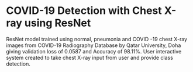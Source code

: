 # COVID-19 Detection with Chest X-ray using ResNet

ResNet model trained using normal, pneumonia and COVID -19 chest X-ray images from COVID-19 Radiography Database by Qatar University, Doha giving validation loss of 0.0587 and Accuracy of 98.11%. User interactive system created to take chest X-ray input from user and provide class detection.
